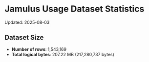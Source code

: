 # Jamulus Usage Dataset Statistics

Updated: 2025-08-03

## Dataset Size
- **Number of rows**: 1,543,169
- **Total logical bytes**: 207.22 MB (217,280,737 bytes)

